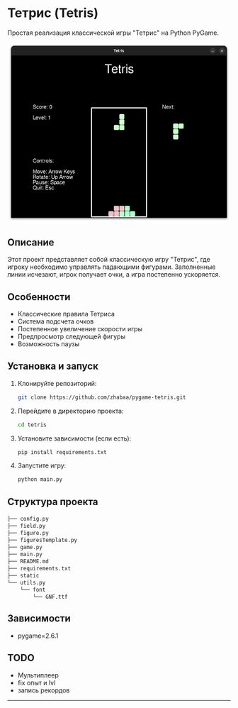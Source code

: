 # Тетрис (Tetris)

Простая реализация классической игры "Тетрис" на Python PyGame.

![Скриншот игры](static/images/Screenshot%20from%202025-06-23%2005-50-04.png)

## Описание

Этот проект представляет собой классическую игру "Тетрис", где игроку необходимо управлять падающими фигурами. Заполненные линии исчезают, игрок получает очки, а игра постепенно ускоряется.

## Особенности

- Классические правила Тетриса
- Система подсчета очков
- Постепенное увеличение скорости игры
- Предпросмотр следующей фигуры
- Возможность паузы

## Установка и запуск

1. Клонируйте репозиторий:
   ```bash
   git clone https://github.com/zhabaa/pygame-tetris.git
   ```

2. Перейдите в директорию проекта:
   ```bash
   cd tetris
   ```

3. Установите зависимости (если есть):
   ```bash
   pip install requirements.txt
   ```

4. Запустите игру:
   ```bash
   python main.py
   ```


## Структура проекта

```
├── config.py
├── field.py
├── figure.py
├── figuresTemplate.py
├── game.py
├── main.py
├── README.md
├── requirements.txt
├── static
└── utils.py
    └── font
        └── GNF.ttf
```

## Зависимости

 - pygame=2.6.1

## TODO

 - Мультиплеер
 - fix опыт и lvl
 - запись рекордов
 ---